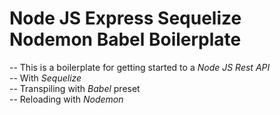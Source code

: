 # Node JS Express Sequelize Nodemon Babel Boilerplate
-- This is a boilerplate for getting started to a *Node JS Rest API*\
-- With *Sequelize*\
-- Transpiling with *Babel* preset\
-- Reloading with *Nodemon*